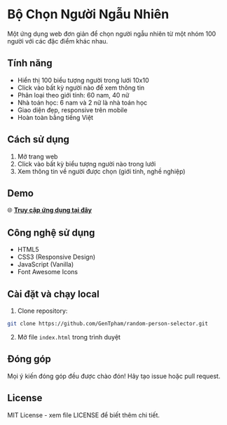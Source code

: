 # Bộ Chọn Người Ngẫu Nhiên

Một ứng dụng web đơn giản để chọn người ngẫu nhiên từ một nhóm 100 người với các đặc điểm khác nhau.

## Tính năng

- Hiển thị 100 biểu tượng người trong lưới 10x10
- Click vào bất kỳ người nào để xem thông tin
- Phân loại theo giới tính: 60 nam, 40 nữ
- Nhà toán học: 6 nam và 2 nữ là nhà toán học
- Giao diện đẹp, responsive trên mobile
- Hoàn toàn bằng tiếng Việt

## Cách sử dụng

1. Mở trang web
2. Click vào bất kỳ biểu tượng người nào trong lưới
3. Xem thông tin về người được chọn (giới tính, nghề nghiệp)

## Demo

🌐 **[Truy cập ứng dụng tại đây](https://GenTpham.github.io/random-person-selector)**

## Công nghệ sử dụng

- HTML5
- CSS3 (Responsive Design)
- JavaScript (Vanilla)
- Font Awesome Icons

## Cài đặt và chạy local

1. Clone repository:
```bash
git clone https://github.com/GenTpham/random-person-selector.git
```

2. Mở file `index.html` trong trình duyệt

## Đóng góp

Mọi ý kiến đóng góp đều được chào đón! Hãy tạo issue hoặc pull request.

## License

MIT License - xem file LICENSE để biết thêm chi tiết. 